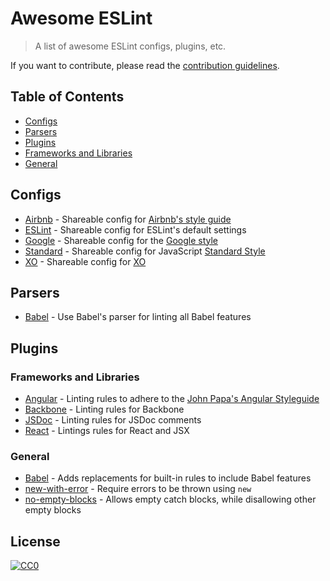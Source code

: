 Awesome ESLint
==============

> A list of awesome ESLint configs, plugins, etc.

If you want to contribute, please read the [contribution guidelines](contributing.md).

## Table of Contents

- [Configs](#configs)
- [Parsers](#parsers)
- [Plugins](#plugins)
 - [Frameworks and Libraries](#frameworks-and-libraries)
 - [General](#general)

## Configs

 - [Airbnb](https://github.com/airbnb/javascript/tree/master/packages/eslint-config-airbnb) - Shareable config for [Airbnb's style guide](https://github.com/airbnb/javascript)
 - [ESLint](https://github.com/eslint/eslint/tree/master/packages/eslint-config-eslint) - Shareable config for ESLint's default settings
 - [Google](https://github.com/google/eslint-config-google) - Shareable config for the [Google style](http://google.github.io/styleguide/javascriptguide.xml)
 - [Standard](https://github.com/feross/eslint-config-standard) - Shareable config for JavaScript [Standard Style](https://github.com/feross/standard)
 - [XO](https://github.com/sindresorhus/eslint-config-xo) - Shareable config for [XO](https://github.com/sindresorhus/xo)

## Parsers

 - [Babel](https://github.com/babel/babel-eslint) - Use Babel's parser for linting all Babel features

## Plugins

### Frameworks and Libraries

 - [Angular](https://github.com/Gillespie59/eslint-plugin-angular) - Linting rules to adhere to the [John Papa's Angular Styleguide](https://github.com/johnpapa/angular-styleguide)
 - [Backbone](https://github.com/ilyavolodin/eslint-plugin-backbone) - Linting rules for Backbone
 - [JSDoc](https://github.com/gajus/eslint-plugin-jsdoc) - Linting rules for JSDoc comments
 - [React](https://github.com/yannickcr/eslint-plugin-react) - Lintings rules for React and JSX

### General

 - [Babel](https://github.com/babel/eslint-plugin-babel) - Adds replacements for built-in rules to include Babel features
 - [new-with-error](https://github.com/Trott/eslint-plugin-new-with-error) - Require errors to be thrown using `new`
 - [no-empty-blocks](https://github.com/alex-shnayder/eslint-plugin-no-empty-blocks) - Allows empty catch blocks, while disallowing other empty blocks

## License

[![CC0](https://i.creativecommons.org/p/zero/1.0/88x31.png)](https://creativecommons.org/publicdomain/zero/1.0/)